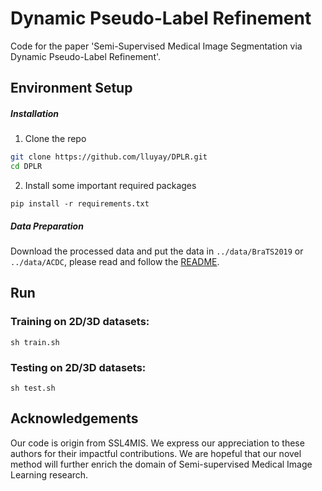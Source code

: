 # Dynamic Pseudo-Label Refinement

Code for the paper 'Semi-Supervised Medical Image Segmentation via Dynamic Pseudo-Label Refinement'.

## Environment Setup

##### Installation


1. Clone the repo

```sh
git clone https://github.com/lluyay/DPLR.git
cd DPLR
```

2. Install some important required packages

```
pip install -r requirements.txt
```

##### Data Preparation


Download the processed data and put the data in `../data/BraTS2019` or `../data/ACDC`, please read and follow the [README](https://github.com/Luoxd1996/SSL4MIS/tree/master/data/).

## Run

### Training on 2D/3D datasets:

```
sh train.sh
```

### Testing on 2D/3D datasets:

```
sh test.sh
```

## Acknowledgements

Our code is origin from SSL4MIS. We express our appreciation to these authors for their impactful contributions. We are hopeful that our novel method will further enrich the domain of Semi-supervised Medical Image Learning research.